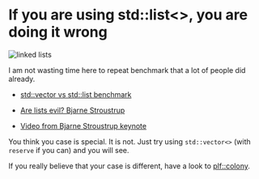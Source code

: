 # If you are using std::list<>, you are doing it wrong

![linked lists](linked_list.jpg)

I am not wasting time here to repeat benchmark that a lot of people did already.

- [std::vector vs std::list benchmark](https://baptiste-wicht.com/posts/2012/11/cpp-benchmark-vector-vs-list.html)

- [Are lists evil? Bjarne Stroustrup](https://isocpp.org/blog/2014/06/stroustrup-lists)

- [Video from Bjarne Stroustrup keynote](https://www.youtube.com/watch?v=YQs6IC-vgmo)

You think you case is special. It is not. Just try using `std::vector<>`
 (with `reserve` if you can) and you will see.
 
 If you really believe that your case is different, have a look to
 [plf::colony](https://plflib.org/colony.htm).
 
  



